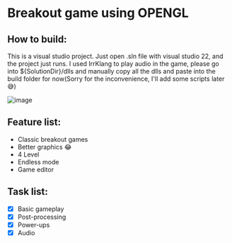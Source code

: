 # Breakout game using OPENGL

## How to build:
This is a visual studio project. Just open .sln file with visual studio 22, and the project just runs.
I used IrrKlang to play audio in the game, please go into ${SolutionDir}/dlls and manually copy all the dlls and paste into the build folder for now(Sorry for the inconvenience, I'll add some scripts later 😅)

![image](https://github.com/quangcrazymen/Breakout-Game-OpenGL/assets/80439365/f59c5be7-d42c-4d8b-ab2a-4b0836220162)

## Feature list:
- Classic breakout games
- Better graphics :joy:
- 4 Level
- Endless mode
- Game editor

## Task list:
- [x] Basic gameplay
- [x] Post-processing
- [x] Power-ups
- [X] Audio
